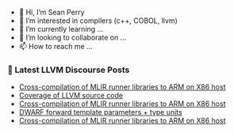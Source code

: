 - 👋 Hi, I’m Sean Perry
- 👀 I’m interested in compilers (c++, COBOL, llvm)
- 🌱 I’m currently learning ...
- 💞️ I’m looking to collaborate on ...
- 📫 How to reach me ...

<!---
s66perry/s66perry is a ✨ special ✨ repository because its `README.md` (this file) appears on your GitHub profile.
You can click the Preview link to take a look at your changes.
--->
### 📕 Latest LLVM Discourse Posts

<!-- DISCOURSE-LLVM:START -->
- [Cross-compilation of MLIR runner libraries to ARM on X86 host](https://llvm.discourse.group/t/cross-compilation-of-mlir-runner-libraries-to-arm-on-x86-host/5939/4)
- [Coverage of LLVM source code](https://llvm.discourse.group/t/coverage-of-llvm-source-code/5937/2)
- [Cross-compilation of MLIR runner libraries to ARM on X86 host](https://llvm.discourse.group/t/cross-compilation-of-mlir-runner-libraries-to-arm-on-x86-host/5939/3)
- [DWARF forward template parameters + type units](https://llvm.discourse.group/t/dwarf-forward-template-parameters-type-units/5941/1)
- [Cross-compilation of MLIR runner libraries to ARM on X86 host](https://llvm.discourse.group/t/cross-compilation-of-mlir-runner-libraries-to-arm-on-x86-host/5939/2)
<!-- DISCOURSE-LLVM:END -->
